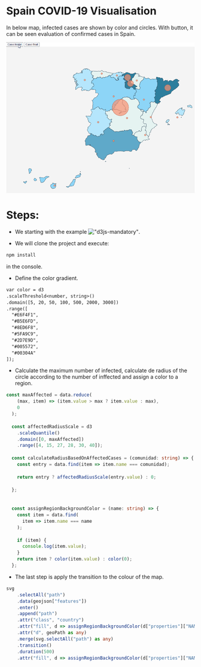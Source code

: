 # Spain COVID-19 Visualisation

In below map, infected cases are shown by color and circles. With button, it can be seen evaluation of confirmed cases in Spain.

![](https://github.com/MartinBM4/d3js-TypeScripts/blob/master/modulo-visualizacion-advanced/advanced.gif)

# Steps:

- We starting with the example   !["d3js-mandatory"](https://github.com/MartinBM4/d3js-TypeScripts/tree/master/modulo-visualizacion-mandatory).

- We will clone the project and execute:
```diff
npm install
```
in the console.

- Define the color gradient.

```diff
var color = d3
.scaleThreshold<number, string>()
.domain([5, 20, 50, 100, 500, 2000, 3000])
.range([
  "#E6F4F1",
  "#B5E6FD",
  "#8ED6F8",
  "#5FA9C9",
  "#2D7E9D",
  "#005572",
  "#00304A"
]);
```

- Calculate the maximum number of infected, calculate de radius of the circle according to the number of inffected and assign a color to a region.

```typescript
const maxAffected = data.reduce(
    (max, item) => (item.value > max ? item.value : max),
    0
  );

  const affectedRadiusScale = d3
    .scaleQuantile()
    .domain([0, maxAffected])
    .range([4, 15, 27, 28, 30, 40]);

  const calculateRadiusBasedOnAffectedCases = (comunidad: string) => {
    const entry = data.find(item => item.name === comunidad);

    return entry ? affectedRadiusScale(entry.value) : 0;

  };


  const assignRegionBackgroundColor = (name: string) => {
    const item = data.find(
      item => item.name === name
    );

    if (item) {
      console.log(item.value);
    }
    return item ? color(item.value) : color(0);
  };
```

- The last step is apply the transition to the colour of the map.

```typescript
svg
    .selectAll("path")
    .data(geojson["features"])
    .enter()
    .append("path")
    .attr("class", "country")
    .attr("fill", d => assignRegionBackgroundColor(d["properties"]["NAME_1"]))
    .attr("d", geoPath as any)
    .merge(svg.selectAll("path") as any)
    .transition()
    .duration(500)
    .attr("fill", d => assignRegionBackgroundColor(d["properties"]["NAME_1"]));

```
